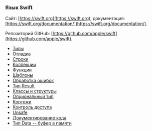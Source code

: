 ### Язык Swift

Сайт: [https://swift.org](https://swift.org),
документация: [https://swift.org/documentation/](https://swift.org/documentation/).

Репозиторий GitHub: [https://github.com/apple/swift](https://github.com/apple/swift).

* [Типы](types.md)
* [Отладка](debug.md)
* [Строки](strings.md)
* [Коллекции](collections.md)
* [Функции](functions.md)
* [Шаблоны](templates.md)
* [Обработка ошибок](errors.md)
* [Тип Result](result.md)
* [Классы и структуры](classes.md)
* [Опциональный тип](optional.md)
* [Кортежи](tuples.md)
* [Контроль доступа](access.md)
* [Unsafe](unsafe.md)
* [Документирование кода](doccoments.md)
* [Тип Data -- буфер в памяти](data.md)
